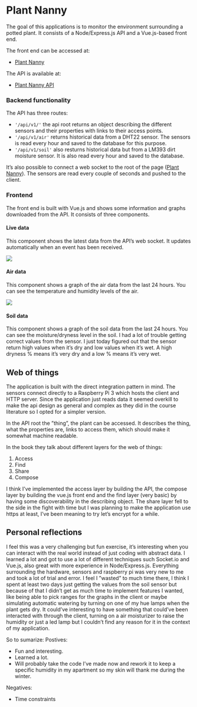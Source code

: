 # Plant Nanny
The goal of this applications is to monitor the environment surrounding a potted plant. It consists of a Node/Express.js API and a Vue.js-based front  end.

The front end can be accessed at: 
* [Plant Nanny](http://micaelpersson.asuscomm.com/)

The API is available at: 
* [Plant Nanny API](http://micaelpersson.asuscomm.com/api/v1/)

### Backend functionality
The API has three routes:
* `'/api/v1/'` the api root returns an object describing the different sensors and their properties with links to their access points.
* `'/api/v1/air'`  returns historical data from a DHT22 sensor. The sensors is read every hour and saved to the database for this purpose.
*  `'/api/v1/soil'`  also resturns historical data but from a LM393 dirt moisture sensor. It is also read every hour and saved to the database.

It’s also possible to connect a web socket to the root of the page ([Plant Nanny](http://micaelpersson.asuscomm.com/)). The sensors are read every couple of seconds and pushed to the client.
 
### Frontend
The front end is built with Vue.js and shows some information and graphs downloaded from the API. It consists of three components.
#### Live data
This component shows the latest data from the API’s web socket. It updates automatically when an event has been received.

![](Plant%20Nanny/Ska%CC%88rmavbild%202018-03-18%20kl.%2022.22.22.png)

#### Air data
This component shows a graph of the air data from the last 24 hours. You can see the temperature and humidity levels of the air.

![](Plant%20Nanny/Ska%CC%88rmavbild%202018-03-18%20kl.%2022.22.37.png)

#### Soil data
This component shows a graph of the soil data from the last 24 hours. You can see the moisture/dryness level in the soil. I had a lot of trouble getting correct values from the sensor. I just today figured out that the sensor return high values when it’s dry and low values when it’s wet. A high dryness % means it’s very dry and a low % means it’s very wet. 

## Web of things
The application is built with the direct integration pattern in mind. The sensors connect directly to a Raspberry Pi 3 which hosts the client and HTTP server. 
Since the application just reads data it seemed overkill to make the api design  as general and complex as they did in the course literature so I opted for a simpler version. 

In the API root the ”thing”, the plant can be accessed. It describes the thing, what the properties are, links to access them, which should make it somewhat machine readable.

In the book they talk about different layers for the web of things:
1. Access
2. Find
3. Share
4. Compose

I think I’ve implemented the access layer by building the API, the compose layer by building the vue.js front end and the find layer (very basic) by having some discoverability in the describing object.
The share layer fell to the side in the fight with time but I was planning to make the application use https at least, I’ve been meaning to try let’s encrypt for a while.

## Personal reflections
I feel this was a very challenging but fun exercise, it’s interesting when you can interact with the real world instead of just coding with abstract data.  I learned a lot and got to use a lot of different techniques such Socket.io and Vue.js, also great with more experience in Node/Express.js. 
Everything surrounding the hardware, sensors and raspberry pi was very new to me and took a lot of trial and error. I feel I ”wasted” to much time there, I think I spent at least two days just getting the values from the soil sensor but because of that I didn’t get as much time to implement features I wanted, like being able to pick ranges for the graphs in the client or maybe simulating automatic watering by turning on one of my hue lamps when the plant gets dry.
It could’ve interesting to have something that could’ve been interacted with through the client, turning on a air moisturizer to raise the humidity or just a led lamp but I couldn’t find any reason for it in the context of my application.

So to sumarize:
Postives:
* Fun and interesting.
* Learned a lot.
* Will probably take the code I’ve made now and rework it to keep a specific humidity in my apartment so my skin will thank me during the winter.

Negatives: 
* Time constraints
